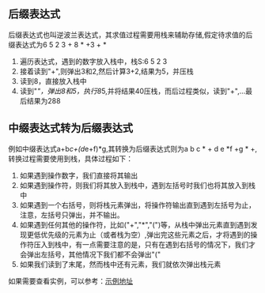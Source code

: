 ## 后缀表达式
后缀表达式也叫逆波兰表达式，其求值过程需要用栈来辅助存储,假定待求值的后缀表达式为6 5 2 3 + 8 * +3 + *

1. 遍历表达式，遇到的数字放入栈中，栈S:6 5 2 3
2. 接着读到"+",则弹出3和2,然后计算3+2,结果为5，并压栈
3. 读到8，直接放入栈中
4. 读到"*"，弹出8和5，执行8*5,并将结果40压栈，而后过程类似，读到"+",...最后结果为288
## 中缀表达式转为后缀表达式
例如中缀表达式a+b*c+(d*e+f)*g,其转换为后缀表达式则为a b c * + d e *f +g * +,转换过程需要使用到栈，具体过程如下：

1. 如果遇到操作数字，我们直接将其输出
2. 如果遇到操作符，则我们将其放入到栈中，遇到左括号时我们也将其放入到栈中
3. 如果遇到一个右括号，则将栈元素弹出，将操作符输出直到遇到左括号为止，注意，左括号只弹出，并不输出。
4. 如果遇到任何其他的操作符，比如("+","*","(")等，从栈中弹出元素直到遇到发现更低优先级的元素为止（或者栈为空）,弹出完这些元素之后，才将遇到的操作符压入到栈中，有一点需要注意的是，只有在遇到右括号的情况下，我们才会弹出左括号，其他情况下我们都不会弹出"("
5. 如果我们读到了末尾，然而栈中还有元素，我们就依次弹出栈元素

如果需要查看实例，可以参考：[示例地址](https://blog.csdn.net/sgbfblog/article/details/8001651)
